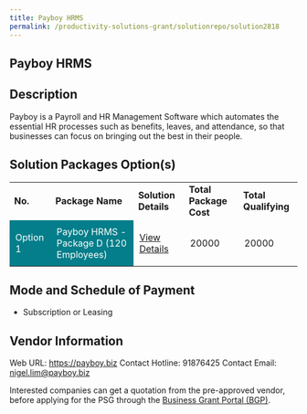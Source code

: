 ```yaml
---
title: Payboy HRMS
permalink: /productivity-solutions-grant/solutionrepo/solution2818
---
```


## Payboy HRMS

## Description

Payboy is a Payroll and HR Management Software which automates the essential HR processes such as benefits, leaves, and attendance, so that businesses can focus on bringing out the best in their people.

## Solution Packages Option(s)

<table>
<tr>
<td><b>No.</b></td>
<td><b>Package Name</b></td>
<td><b>Solution Details</b></td>
<td><b>Total Package Cost</b></td>
<td><b>Total Qualifying</b></td>
</tr>
<tr>
<td style='padding: 10px; background-color: #037E8A; color: #FFFFFF;'>Option 1</td>
<td style='padding: 10px; background-color: #037E8A; color: #FFFFFF;'>Payboy HRMS - Package D (120 Employees)</td>
<td style='padding: 10px;'><a href='https://www.gobusiness.gov.sg/images/psg/Payboy_HRMS_20210492_Desensitised_Annex_3_Part_4.pdf' target='_blank'>View Details</a></td>
<td style='padding: 10px;'>20000</td>
<td style='padding: 10px;'>20000</td>
</tr>
</table>

## Mode and Schedule of Payment

 - Subscription or Leasing

## Vendor Information

 Web URL: https://payboy.biz 
Contact Hotline: 91876425 
Contact Email: nigel.lim@payboy.biz 


Interested companies can get a quotation from the pre-approved vendor, before applying for the PSG through the <a href='https://www.businessgrants.gov.sg/'>Business Grant Portal (BGP)</a>.

<script src="/jquery/resize-tables.js"></script>
